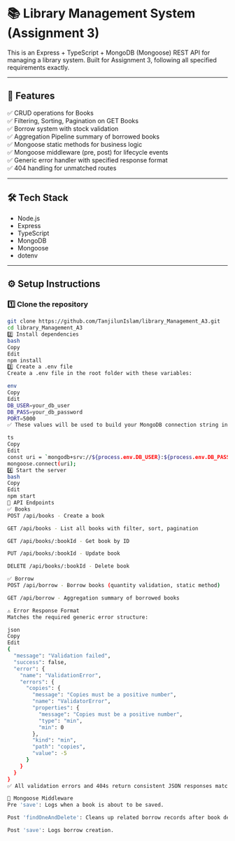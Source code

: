 <!-- # 📚 Library Management System API

A RESTful API built with **Express**, **TypeScript**, and **MongoDB (Mongoose)** to manage a library's books and borrowing records.

---

## 🚀 Features

✅ Create, Read, Update, Delete books  
✅ Filter and sort books by genre, date  
✅ Borrow books with stock availability control  
✅ Aggregated summary of borrowed books (MongoDB aggregation)  
✅ Static method for availability check  
✅ Mongoose pre/post middleware (logging, cleanup)  
✅ Generic error responses matching spec

---

## 🛠️ Tech Stack

- Node.js
- Express
- TypeScript
- Mongoose
- MongoDB

---

## ⚡ Setup Instructions

1️⃣ Clone the repository:

```bash
git clone https://github.com/TanjilunIslam/library_Management_A3.git
cd library_Management_A3
```

2️⃣ Install dependencies:

```bash
npm install
```

3️⃣ Create a `.env` file:

```
MONGODB_URI=your_mongodb_connection_string
PORT=5000
```

4️⃣ Start the server:

```bash
npm run dev
```

---

## 📌 API Endpoints

### 📘 Books

✅ `POST /api/books` – Create a new book  
✅ `GET /api/books` – List books (with filter, sort, limit)  
✅ `GET /api/books/:id` – Get a book by ID  
✅ `PUT /api/books/:id` – Update book details  
✅ `DELETE /api/books/:id` – Delete a book (also cleans up related borrow records)

---

### 📖 Borrow

✅ `POST /api/borrow` – Borrow a book (checks stock, updates availability)  
✅ `GET /api/borrow` – Aggregated borrow summary (total quantity per book with title and ISBN)

---

## 🗂️ Static Method

Used to enforce borrowing rules:

```ts
Book.borrowBookAvailability(bookId, quantity)
```
- Checks available copies
- Deducts quantity
- Marks unavailable if stock reaches 0

---

## 🔄 Mongoose Middleware

- **pre('save')** – Logs before saving a book  
- **post('save')** – Logs after saving a borrow record  
- **post('findOneAndDelete')** – Cleans up related borrow records after a book is deleted

---

## ⚠️ Error Response Format

Matches the required generic error structure:

```json
{
  "message": "Validation failed",
  "success": false,
  "error": {
    "name": "ValidationError",
    "errors": {
      "copies": {
        "message": "Copies must be a positive number",
        "name": "ValidatorError",
        "properties": {
          "message": "Copies must be a positive number",
          "type": "min",
          "min": 0
        },
        "kind": "min",
        "path": "copies",
        "value": -5
      }
    }
  }
}
``` -->





# 📚 Library Management System (Assignment 3)

This is an Express + TypeScript + MongoDB (Mongoose) REST API for managing a library system. Built for Assignment 3, following all specified requirements exactly.

---

## 🚀 Features

✅ CRUD operations for Books  
✅ Filtering, Sorting, Pagination on GET Books  
✅ Borrow system with stock validation  
✅ Aggregation Pipeline summary of borrowed books  
✅ Mongoose static methods for business logic  
✅ Mongoose middleware (pre, post) for lifecycle events  
✅ Generic error handler with specified response format  
✅ 404 handling for unmatched routes

---

## 🛠️ Tech Stack

- Node.js
- Express
- TypeScript
- MongoDB
- Mongoose
- dotenv

---

## ⚙️ Setup Instructions

### 1️⃣ Clone the repository

```bash
git clone https://github.com/TanjilunIslam/library_Management_A3.git
cd library_Management_A3
2️⃣ Install dependencies
bash
Copy
Edit
npm install
3️⃣ Create a .env file
Create a .env file in the root folder with these variables:

env
Copy
Edit
DB_USER=your_db_user
DB_PASS=your_db_password
PORT=5000
✅ These values will be used to build your MongoDB connection string in code:

ts
Copy
Edit
const uri = `mongodb+srv://${process.env.DB_USER}:${process.env.DB_PASS}@cluster.mongodb.net/?retryWrites=true&w=majority`;
mongoose.connect(uri);
4️⃣ Start the server
bash
Copy
Edit
npm start
📌 API Endpoints
✅ Books
POST /api/books - Create a book

GET /api/books - List all books with filter, sort, pagination

GET /api/books/:bookId - Get book by ID

PUT /api/books/:bookId - Update book

DELETE /api/books/:bookId - Delete book

✅ Borrow
POST /api/borrow - Borrow books (quantity validation, static method)

GET /api/borrow - Aggregation summary of borrowed books

⚠️ Error Response Format
Matches the required generic error structure:

json
Copy
Edit
{
  "message": "Validation failed",
  "success": false,
  "error": {
    "name": "ValidationError",
    "errors": {
      "copies": {
        "message": "Copies must be a positive number",
        "name": "ValidatorError",
        "properties": {
          "message": "Copies must be a positive number",
          "type": "min",
          "min": 0
        },
        "kind": "min",
        "path": "copies",
        "value": -5
      }
    }
  }
}
✅ All validation errors and 404s return consistent JSON responses matching this format.

🧩 Mongoose Middleware
Pre 'save': Logs when a book is about to be saved.

Post 'findOneAndDelete': Cleans up related borrow records after book deletion.

Post 'save': Logs borrow creation.

